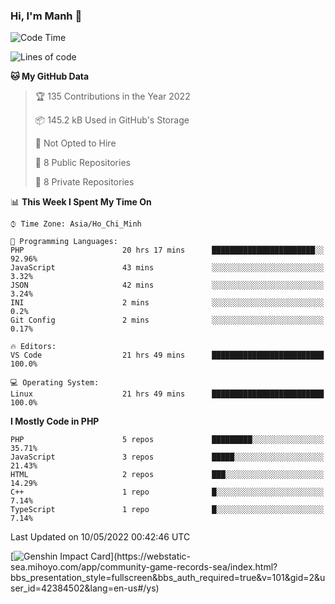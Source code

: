 ### Hi, I'm Manh 👋

<!--START_SECTION:waka-->
![Code Time](http://img.shields.io/badge/Code%20Time-0-blue)

![Lines of code](https://img.shields.io/badge/From%20Hello%20World%20I%27ve%20Written-2%20Million%20lines%20of%20code-blue)

**🐱 My GitHub Data** 

> 🏆 135 Contributions in the Year 2022
 > 
> 📦 145.2 kB Used in GitHub's Storage 
 > 
> 🚫 Not Opted to Hire
 > 
> 📜 8 Public Repositories 
 > 
> 🔑 8 Private Repositories  
 > 
📊 **This Week I Spent My Time On** 

```text
⌚︎ Time Zone: Asia/Ho_Chi_Minh

💬 Programming Languages: 
PHP                      20 hrs 17 mins      ███████████████████████░░   92.96% 
JavaScript               43 mins             ░░░░░░░░░░░░░░░░░░░░░░░░░   3.32% 
JSON                     42 mins             ░░░░░░░░░░░░░░░░░░░░░░░░░   3.24% 
INI                      2 mins              ░░░░░░░░░░░░░░░░░░░░░░░░░   0.2% 
Git Config               2 mins              ░░░░░░░░░░░░░░░░░░░░░░░░░   0.17%

🔥 Editors: 
VS Code                  21 hrs 49 mins      █████████████████████████   100.0%

💻 Operating System: 
Linux                    21 hrs 49 mins      █████████████████████████   100.0%

```

**I Mostly Code in PHP** 

```text
PHP                      5 repos             █████████░░░░░░░░░░░░░░░░   35.71% 
JavaScript               3 repos             █████░░░░░░░░░░░░░░░░░░░░   21.43% 
HTML                     2 repos             ███░░░░░░░░░░░░░░░░░░░░░░   14.29% 
C++                      1 repo              █░░░░░░░░░░░░░░░░░░░░░░░░   7.14% 
TypeScript               1 repo              █░░░░░░░░░░░░░░░░░░░░░░░░   7.14%

```



 Last Updated on 10/05/2022 00:42:46 UTC
<!--END_SECTION:waka-->

[![Genshin Impact Card](https://api.mn07.xyz/genshin/card/42384502?)](https://webstatic-sea.mihoyo.com/app/community-game-records-sea/index.html?bbs_presentation_style=fullscreen&bbs_auth_required=true&v=101&gid=2&user_id=42384502&lang=en-us#/ys)

